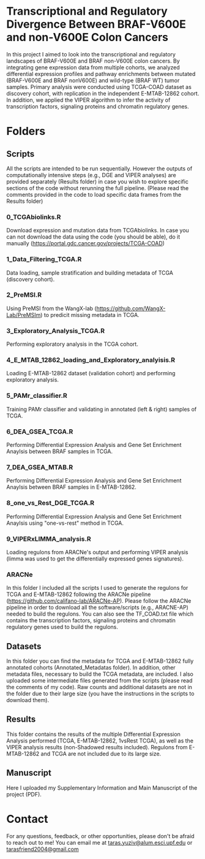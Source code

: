 # Transcriptional and Regulatory Divergence Between BRAF-V600E and non-V600E Colon Cancers
In this project I aimed to look into the transcriptional and regulatory landscapes of BRAF-V600E and BRAF non-V600E colon cancers. By integrating gene expression data from multiple cohorts, we analyzed differential expression profiles and pathway enrichments between mutated (BRAF-V600E and BRAF nonV600E) and wild-type (BRAF WT) tumor samples. Primary analysis were conducted using TCGA-COAD dataset as discovery cohort, with replication in the independent E-MTAB-12862 cohort. In addition, we applied the VIPER algorithm to infer the activity of transcription factors, signaling proteins and chromatin regulatory genes.

# Folders

## Scripts
All the scripts are intended to be run sequentially. However the outputs of computationally intensive steps (e.g., DGE and VIPER analyses) are provided separately (Results folder) in case you wish to explore specific sections of the code without rerunning the full pipeline. (Please read the comments provided in the code to load specific data frames from the Results folder)


### 0_TCGAbiolinks.R

Download expression and mutation data from TCGAbiolinks. In case you can not download the data using the code (you should be able), do it manually (https://portal.gdc.cancer.gov/projects/TCGA-COAD)

### 1_Data_Filtering_TCGA.R

Data loading, sample stratification and building metadata of TCGA (discovery cohort).

### 2_PreMSI.R

Using PreMSI from the WangX-lab (https://github.com/WangX-Lab/PreMSIm) to predicit missing metadata in TCGA.

### 3_Exploratory_Analysis_TCGA.R

Performing exploratory analysis in the TCGA cohort.

### 4_E_MTAB_12862_loading_and_Exploratory_analyisis.R

Loading E-MTAB-12862 dataset (validation cohort) and performing exploratory analysis.

### 5_PAMr_classifier.R

Training PAMr classifier and validating in annotated (left & right) samples of TCGA.

### 6_DEA_GSEA_TCGA.R

Performing Differential Expression Analysis and Gene Set Enrichment Anaylsis between BRAF samples in TCGA.

### 7_DEA_GSEA_MTAB.R

Performing Differential Expression Analysis and Gene Set Enrichment Anaylsis between BRAF samples in E-MTAB-12862.

### 8_one_vs_Rest_DGE_TCGA.R

Performing Differential Expression Analysis and Gene Set Enrichment Anaylsis using "one-vs-rest" method in TCGA.

### 9_VIPERxLIMMA_analysis.R

Loading regulons from ARACNe's output and performing VIPER analysis (limma was used to get the differentially expressed genes signatures).

### ARACNe

In this folder I included all the scripts I used to generate the regulons for TCGA and E-MTAB-12862 following the ARACNe pipeline (https://github.com/califano-lab/ARACNe-AP). Please follow the ARACNe pipeline in order to download all the software/scripts (e.g., ARACNE-AP) needed to build the regulons. You can also see the TF_COAD.txt file which contains the transcription factors, signaling proteins and chromatin regulatory genes used to build the regulons.

## Datasets

In this folder you can find the metadata for TCGA and E-MTAB-12862 fully annotated cohorts (Annotated_Metadatas folder). In addition, other metadata files, necessary to build the TCGA metadata, are included. I also uploaded some intermediate files generated from the scripts (please read the comments of my code). Raw counts and additional datasets are not in the folder due to their large size (you have the instructions in the scripts to download them).

## Results

This folder contains the results of the multiple Differential Expression Analysis performed (TCGA, E-MTAB-12862, 1vsRest TCGA), as well as the VIPER analysis results (non-Shadowed results included). Regulons from E-MTAB-12862 and TCGA are not included due to its large size.

## Manuscript

Here I uploaded my Supplementary Information and Main Manuscript of the project (PDF).

# Contact

For any questions, feedback, or other opportunities, please don't be afraid to reach out to me! You can email me at taras.yuziv@alum.esci.upf.edu or tarasfriend2004@gmail.com



